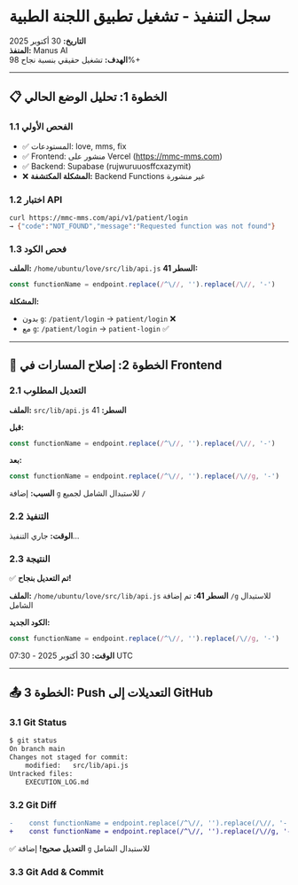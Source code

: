 # سجل التنفيذ - تشغيل تطبيق اللجنة الطبية

**التاريخ:** 30 أكتوبر 2025  
**المنفذ:** Manus AI  
**الهدف:** تشغيل حقيقي بنسبة نجاح 98%+

---

## 📋 الخطوة 1: تحليل الوضع الحالي

### 1.1 الفحص الأولي
- ✅ المستودعات: love, mms, fix
- ✅ Frontend: منشور على Vercel (https://mmc-mms.com)
- ✅ Backend: Supabase (rujwuruuosffcxazymit)
- ❌ **المشكلة المكتشفة:** Backend Functions غير منشورة

### 1.2 اختبار API
```bash
curl https://mmc-mms.com/api/v1/patient/login
→ {"code":"NOT_FOUND","message":"Requested function was not found"}
```

### 1.3 فحص الكود
**الملف:** `/home/ubuntu/love/src/lib/api.js`
**السطر 41:**
```javascript
const functionName = endpoint.replace(/^\//, '').replace(/\//, '-')
```

**المشكلة:**
- بدون `g`: `/patient/login` → `patient/login` ❌
- مع `g`: `/patient/login` → `patient-login` ✅

---

## 🔧 الخطوة 2: إصلاح المسارات في Frontend

### 2.1 التعديل المطلوب
**الملف:** `src/lib/api.js`
**السطر:** 41

**قبل:**
```javascript
const functionName = endpoint.replace(/^\//, '').replace(/\//, '-')
```

**بعد:**
```javascript
const functionName = endpoint.replace(/^\//, '').replace(/\//g, '-')
```

**السبب:** إضافة `g` للاستبدال الشامل لجميع `/`

### 2.2 التنفيذ
**الوقت:** جاري التنفيذ...

### 2.3 النتيجة
✅ **تم التعديل بنجاح!**

**الملف:** `/home/ubuntu/love/src/lib/api.js`
**السطر 41:** تم إضافة `/g` للاستبدال الشامل

**الكود الجديد:**
```javascript
const functionName = endpoint.replace(/^\//, '').replace(/\//g, '-')
```

**الوقت:** 30 أكتوبر 2025 - 07:30 UTC

---

## 📤 الخطوة 3: Push التعديلات إلى GitHub

### 3.1 Git Status

```bash
$ git status
On branch main
Changes not staged for commit:
	modified:   src/lib/api.js
Untracked files:
	EXECUTION_LOG.md
```

### 3.2 Git Diff
```diff
-    const functionName = endpoint.replace(/^\//, '').replace(/\//, '-')
+    const functionName = endpoint.replace(/^\//, '').replace(/\//g, '-')
```

✅ **التعديل صحيح!** إضافة `g` للاستبدال الشامل

### 3.3 Git Add & Commit
